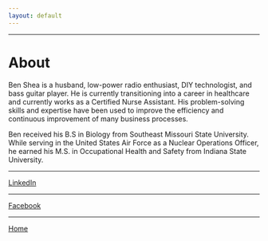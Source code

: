 ```yaml
---
layout: default
---
```


* * *

# About

Ben Shea is a husband, low-power radio enthusiast, DIY technologist, and bass guitar player. He is currently transitioning into a career in healthcare and currently works as a Certified Nurse Assistant. His problem-solving skills and expertise have been used to improve the efficiency and continuous improvement of many business processes.

Ben received his B.S in Biology from Southeast Missouri State University. While serving in the United States Air Force as a Nuclear Operations Officer, he earned his M.S. in Occupational Health and Safety from Indiana State University.

* * *
<a href="https://www.linkedin.com/in/sheabenjamin/">LinkedIn</a>
* * *
<a href="https://www.facebook.com/shea.benjamin">Facebook</a>
* * *

[Home](./)
